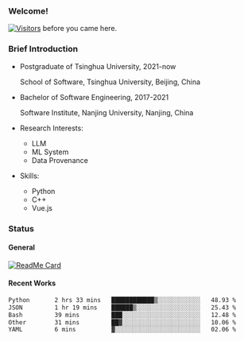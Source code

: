 ### Welcome!

[![Visitors](https://visitor-badge.laobi.icu/badge?page_id=HermitSun.HermitSun)]() before you came here.

### Brief Introduction

- Postgraduate of Tsinghua University, 2021-now
  
  School of Software, Tsinghua University, Beijing, China

- Bachelor of Software Engineering, 2017-2021
  
  Software Institute, Nanjing University, Nanjing, China

- Research Interests:
  - LLM
  - ML System
  - Data Provenance

- Skills:
  - Python
  - C++
  - Vue.js

### Status

#### General

[![ReadMe Card](https://github-readme-stats.hermitsun.vercel.app/api?username=HermitSun&count_private=true&show_icons=true)]()

#### Recent Works

<!--START_SECTION:waka-->

```txt
Python       2 hrs 33 mins   ████████████▒░░░░░░░░░░░░   48.93 %
JSON         1 hr 19 mins    ██████▒░░░░░░░░░░░░░░░░░░   25.43 %
Bash         39 mins         ███░░░░░░░░░░░░░░░░░░░░░░   12.48 %
Other        31 mins         ██▓░░░░░░░░░░░░░░░░░░░░░░   10.06 %
YAML         6 mins          ▓░░░░░░░░░░░░░░░░░░░░░░░░   02.06 %
```

<!--END_SECTION:waka-->
